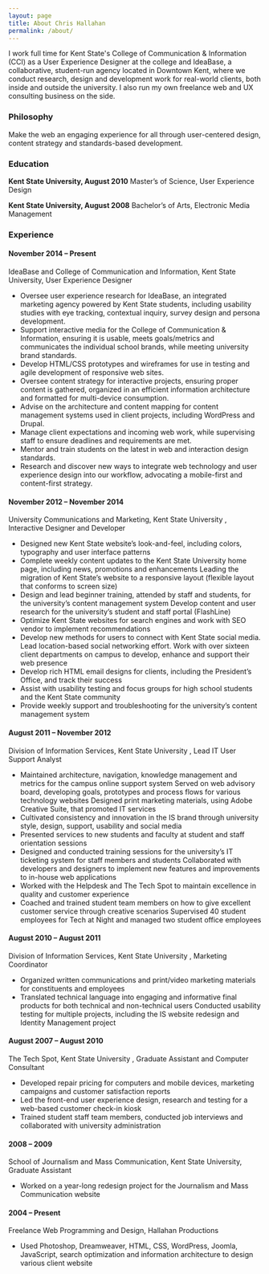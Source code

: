 ```yaml
---
layout: page
title: About Chris Hallahan
permalink: /about/
---
```


<p class="introduction">I work full time for Kent State's College of Communication & Information (CCI) as a User Experience Designer at the college and IdeaBase, a collaborative, student-run agency located in Downtown Kent, where we conduct research, design and development work for real-world clients, both inside and outside the university.  I also run my own freelance web and UX consulting business on the side.</p>

### Philosophy

Make the web an engaging experience for all through user-centered design, content strategy and standards-based development.

### Education

**Kent State University, August 2010**
Master’s of Science, User Experience Design

**Kent State University, August 2008**
Bachelor’s of Arts, Electronic Media Management

### Experience

#### November 2014 – Present
IdeaBase and College of Communication and Information, Kent State University, User Experience Designer

* Oversee user experience research for IdeaBase, an integrated marketing agency powered by Kent State students, including usability studies with eye tracking, contextual inquiry, survey design and persona development.
* Support interactive media for the College of Communication & Information, ensuring it is usable, meets goals/metrics and communicates the individual school brands, while meeting university brand standards.
* Develop HTML/CSS prototypes and wireframes for use in testing and agile development of responsive web sites.
* Oversee content strategy for interactive projects, ensuring proper content is gathered, organized in an efficient information architecture and formatted for multi-device consumption.
* Advise on the architecture and content mapping for content management systems used in client projects, including WordPress and Drupal.
* Manage client expectations and incoming web work, while supervising staff to ensure deadlines and requirements are met.
* Mentor and train students on the latest in web and interaction design standards.
* Research and discover new ways to integrate web technology and user experience design into our workflow, advocating a mobile-first and content-first strategy.

#### November 2012 – November 2014
University Communications and Marketing, Kent State University , Interactive Designer and Developer

* Designed new Kent State website’s look-and-feel, including colors, typography and user interface patterns
* Complete weekly content updates to the Kent State University home page, including news, promotions and enhancements Leading the migration of Kent State’s website to a responsive layout (flexible layout that conforms to screen size)
* Design and lead beginner training, attended by staff and students, for the university’s content management system Develop content and user research for the university’s student and staff portal (FlashLine)
* Optimize Kent State websites for search engines and work with SEO vendor to implement recommendations
* Develop new methods for users to connect with Kent State social media. Lead location-based social networking effort. Work with over sixteen client departments on campus to develop, enhance and support their web presence
* Develop rich HTML email designs for clients, including the President’s Office, and track their success
* Assist with usability testing and focus groups for high school students and the Kent State community
* Provide weekly support and troubleshooting for the university’s content management system

#### August 2011 – November 2012
Division of Information Services, Kent State University , Lead IT User Support Analyst

* Maintained architecture, navigation, knowledge management and metrics for the campus online support system Served on web advisory board, developing goals, prototypes and process flows for various technology websites Designed print marketing materials, using Adobe Creative Suite, that promoted IT services
* Cultivated consistency and innovation in the IS brand through university style, design, support, usability and social media
* Presented services to new students and faculty at student and staff orientation sessions
* Designed and conducted training sessions for the university’s IT ticketing system for staff members and students Collaborated with developers and designers to implement new features and improvements to in-house web applications
* Worked with the Helpdesk and The Tech Spot to maintain excellence in quality and customer experience
* Coached and trained student team members on how to give excellent customer service through creative scenarios Supervised 40 student employees for Tech at Night and managed two student office employees

#### August 2010 – August 2011
Division of Information Services, Kent State University , Marketing Coordinator

* Organized written communications and print/video marketing materials for constituents and employees
* Translated technical language into engaging and informative final products for both technical and non-technical users Conducted usability testing for multiple projects, including the IS website redesign and Identity Management project

#### August 2007 – August 2010
The Tech Spot, Kent State University , Graduate Assistant and Computer Consultant

* Developed repair pricing for computers and mobile devices, marketing campaigns and customer satisfaction reports
* Led the front-end user experience design, research and testing for a web-based customer check-in kiosk
* Trained student staff team members, conducted job interviews and collaborated with university administration

#### 2008 – 2009
School of Journalism and Mass Communication, Kent State University, Graduate Assistant

* Worked on a year-long redesign project for the Journalism and Mass Communication website

#### 2004 – Present
Freelance Web Programming and Design, Hallahan Productions

* Used Photoshop, Dreamweaver, HTML, CSS, WordPress, Joomla, JavaScript, search optimization and information architecture to design various client website
